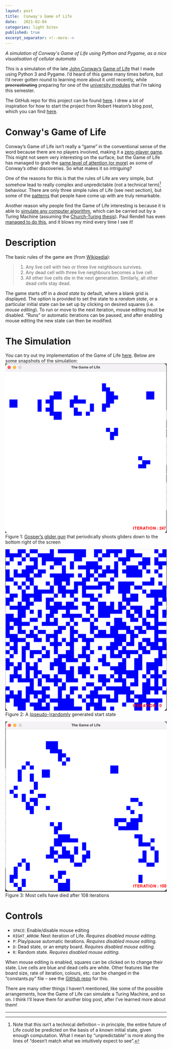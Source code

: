 ```yaml
---
layout: post
title:  Conway's Game of Life
date:   2021-02-04
categories: light bites
published: true
excerpt_separator: <!--more-->
---
```

*A simulation of Conway's Game of Life using Python and Pygame, as a nice visualisation of cellular automata*
<!--more-->

This is a simulation of the late [John Conway’s](https://en.wikipedia.org/wiki/John_Horton_Conway) [Game of Life](https://en.wikipedia.org/wiki/Conway%27s_Game_of_Life) that I made using Python 3 and Pygame. I’d heard of this game many times before, but I’d never gotten round to learning more about it until recently, while ~~procrastinating~~ preparing for one of the [university modules](https://www.st-andrews.ac.uk/subjects/modules/catalogue/?code=MT4512&academic_year=2020%2F1) that I’m taking this semester. 

The GitHub repo for this project can be found [here](https://github.com/spectroscopycafe/conway-game-of-life). I drew a lot of inspiration for how to start the project from Robert Heaton’s blog post, which you can find [here](https://robertheaton.com/2018/07/20/project-2-game-of-life/).

# Conway's Game of Life
Conway’s Game of Life isn’t really a “game” in the conventional sense of the word because there are no players involved, making it a [zero-player game](https://en.wikipedia.org/wiki/Zero-player_game). This might not seem very interesting on the surface, but the Game of Life has managed to grab the [same level of attention (or more)](https://www.youtube.com/watch?v=E8kUJL04ELA) as some of Conway’s other discoveries. So what makes it so intriguing?

One of the reasons for this is that the rules of Life are very simple, but somehow lead to really complex and unpredictable (not a technical term)​[^1] behaviour. There are only three simple rules of Life (see next section), but some of the [patterns](http://pentadecathlon.com/lifeNews/index.php) that people have come up with are truly remarkable.

Another reason why people find the Game of Life interesting is because it is able to [simulate any computer algorithm](https://www.cl.cam.ac.uk/projects/raspberrypi/tutorials/turing-machine/one.html), which can be carried out by a Turing Machine (assuming the [Church-Turing thesis](https://en.wikipedia.org/wiki/Church%E2%80%93Turing_thesis)). Paul Rendell has even [managed to do this](https://www.ics.uci.edu/~welling/teaching/271fall09/Turing-Machine-Life.pdf), and it blows my mind every time I see it!

# Description
The basic rules of the game are (from [Wikipedia](https://en.wikipedia.org/wiki/Conway%27s_Game_of_Life)):

> 1. Any live cell with two or three live neighbours survives.
> 2. Any dead cell with three live neighbours becomes a live cell.
> 3. All other live cells die in the next generation. Similarly, all other dead cells stay dead.

The game starts off in a *dead state* by default, where a blank grid is displayed. The option is provided to set the state to a *random state*, or a particular initial state can be set up by clicking on desired squares (i.e. *mouse editing*). To run or move to the next iteration, mouse editing must be disabled. “Runs” or automatic iterations can be paused, and after enabling mouse editing the new state can then be modified.

# The Simulation
You can try out my implementation of the Game of Life [here](https://github.com/spectroscopycafe/conway-game-of-life). Below are some snapshots of the simulation:
![Gosper's Glider Gun](/images/2021/GoL1_GliderGun.png)
Figure 1: [Gosper’s glider gun](https://en.wikipedia.org/wiki/Gun_(cellular_automaton)) that periodically shoots gliders down to the bottom right of the screen

![Random state](/images/2021/GoL2_Random.png)
Figure 2: A [(pseudo-)randomly](https://en.wikipedia.org/wiki/Pseudorandom_number_generator) generated start state

![State after iterations](/images/2021/GoL3_Iteration.png)
Figure 3: Most cells have died after 108 iterations

# Controls
- `SPACE`: Enable/disable mouse editing
- `RIGHT_ARROW`: Next iteration of Life. *Requires disabled mouse editing.*
- `P`: Play/pause automatic iterations. *Requires disabled mouse editing.*
- `D`: Dead state, or an empty board. *Requires disabled mouse editing.*
- `R`: Random state. *Requires disabled mouse editing.*

When mouse editing is enabled, squares can be clicked on to change their state. Live cells are blue and dead cells are white. Other features like the board size, rate of iteration, colours, etc. can be changed in the “constants.py” file – see the [GitHub repo](https://github.com/spectroscopycafe/conway-game-of-life) for this.

There are many other things I haven’t mentioned, like some of the possible arrangements, how the Game of Life can simulate a Turing Machine, and so on. I think I’ll leave them for another blog post, after I’ve learned more about them!

---

[^1]: Note that this isn’t a technical definition – in principle, the entire future of Life could be predicted on the basis of a known initial state, given enough computation. What I mean by “unpredictable” is more along the lines of “doesn’t match what we intuitively expect to see”.
